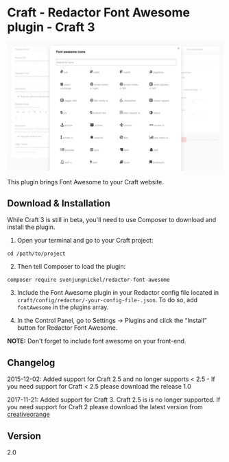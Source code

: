 # Craft - Redactor Font Awesome plugin - Craft 3

![Image of Craft Redactor Font Awesome](./coFontAwesomePreview.jpg)

This plugin brings Font Awesome to your Craft website.

## Download & Installation

While Craft 3 is still in beta, you'll need to use Composer to download and install the plugin.

1. Open your terminal and go to your Craft project:

```
cd /path/to/project
```

2. Then tell Composer to load the plugin:

```
composer require svenjungnickel/redactor-font-awesome
```

3. Include the Font Awesome plugin in your Redactor config file located in `craft/config/redactor/-your-config-file-.json`. To do so, add `fontAwesome` in the plugins array.

4. In the Control Panel, go to Settings → Plugins and click the “Install” button for Redactor Font Awesome.

**NOTE:** Don't forget to include font awesome on your front-end. 


## Changelog

2015-12-02: Added support for Craft 2.5 and no longer supports < 2.5 - If you need support for Craft < 2.5 please download the release 1.0

2017-11-21: Added support for Craft 3. Craft 2.5 is is no longer supported. If you need support for Craft 2 please download the latest version from [creativeorange](https://github.com/creativeorange/Craft-redactor-font-awesome)

## Version
2.0